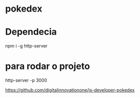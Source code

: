 # pokedex

# Dependecia
npm i -g http-server

# para rodar o projeto
http-server -p 3000


https://github.com/digitalinnovationone/js-developer-pokedex